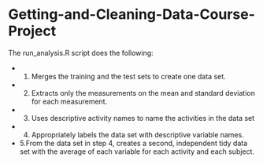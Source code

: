 # Getting-and-Cleaning-Data-Course-Project

The run_analysis.R script does the following:

* 1. Merges the training and the test sets to create one data set.
* 2. Extracts only the measurements on the mean and standard deviation for each measurement.
* 3. Uses descriptive activity names to name the activities in the data set
* 4. Appropriately labels the data set with descriptive variable names.
* 5.From the data set in step 4, creates a second, independent tidy data set with the average of each variable for each activity and each subject.